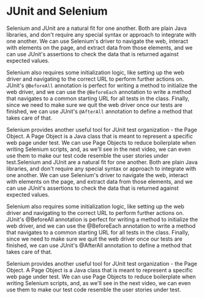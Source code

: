 # JUnit and Selenium

Selenium and JUnit are a natural fit for one another. Both are plain Java libraries, and don't require any special syntax or approach to integrate with one another. We can use Selenium's driver to navigate the web, interact with elements on the page, and extract data from those elements, and we can use JUnit's assertions to check the data that is returned against expected values.

Selenium also requires some initialization logic, like setting up the web driver and navigating to the correct URL to perform further actions on. JUnit's ```@BeforeAll``` annotation is perfect for writing a method to initialize the web driver, and we can use the ```@BeforeEach``` annotation to write a method that navigates to a common starting URL for all tests in the class. Finally, since we need to make sure we quit the web driver once our tests are finished, we can use JUnit's ```@AfterAll``` annotation to define a method that takes care of that.

Selenium provides another useful tool for JUnit test organization - the Page Object. A Page Object is a Java class that is meant to represent a specific web page under test. We can use Page Objects to reduce boilerplate when writing Selenium scripts, and, as we'll see in the next video, we can even use them to make our test code resemble the user stories under test.Selenium and JUnit are a natural fit for one another. Both are plain Java libraries, and don't require any special syntax or approach to integrate with one another. We can use Selenium's driver to navigate the web, interact with elements on the page, and extract data from those elements, and we can use JUnit's assertions to check the data that is returned against expected values.

Selenium also requires some initialization logic, like setting up the web driver and navigating to the correct URL to perform further actions on. JUnit's @BeforeAll annotation is perfect for writing a method to initialize the web driver, and we can use the @BeforeEach annotation to write a method that navigates to a common starting URL for all tests in the class. Finally, since we need to make sure we quit the web driver once our tests are finished, we can use JUnit's @AfterAll annotation to define a method that takes care of that.

Selenium provides another useful tool for JUnit test organization - the Page Object. A Page Object is a Java class that is meant to represent a specific web page under test. We can use Page Objects to reduce boilerplate when writing Selenium scripts, and, as we'll see in the next video, we can even use them to make our test code resemble the user stories under test.
